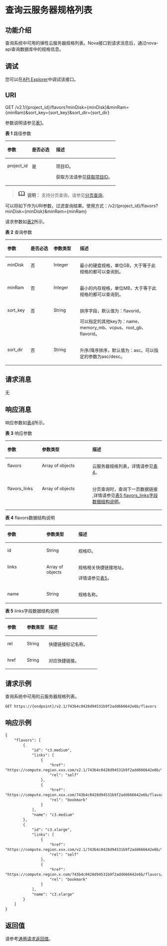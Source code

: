 # 查询云服务器规格列表<a name="ecs_03_0701"></a>

## 功能介绍<a name="zh-cn_topic_0057973030_section20360452"></a>

查询系统中可用的弹性云服务器规格列表。Nova接口到请求消息后，通过nova-api查询数据库中的规格信息。

## 调试<a name="section926243314015"></a>

您可以在[API Explorer](https://apiexplorer.developer.huaweicloud.com/apiexplorer/doc?product=ECS&api=NovaListFlavors)中调试该接口。

## URI<a name="zh-cn_topic_0057973030_section49026344"></a>

GET /v2.1/\{project\_id\}/flavors?minDisk=\{minDisk\}&minRam=\{minRam\}&sort\_key=\{sort\_key\}&sort\_dir=\{sort\_dir\}

参数说明请参见[表1](#zh-cn_topic_0057973030_table32475667)。

**表 1**  路径参数

<a name="zh-cn_topic_0057973030_table32475667"></a>
<table><thead align="left"><tr id="zh-cn_topic_0057973030_row44937496"><th class="cellrowborder" valign="top" width="22.24%" id="mcps1.2.4.1.1"><p id="p5187119"><a name="p5187119"></a><a name="p5187119"></a>参数</p>
</th>
<th class="cellrowborder" valign="top" width="21.87%" id="mcps1.2.4.1.2"><p id="p17503500"><a name="p17503500"></a><a name="p17503500"></a>是否必选</p>
</th>
<th class="cellrowborder" valign="top" width="55.88999999999999%" id="mcps1.2.4.1.3"><p id="p8497414"><a name="p8497414"></a><a name="p8497414"></a>描述</p>
</th>
</tr>
</thead>
<tbody><tr id="zh-cn_topic_0057973030_row1664874"><td class="cellrowborder" valign="top" width="22.24%" headers="mcps1.2.4.1.1 "><p id="zh-cn_topic_0057973030_p637140"><a name="zh-cn_topic_0057973030_p637140"></a><a name="zh-cn_topic_0057973030_p637140"></a>project_id</p>
</td>
<td class="cellrowborder" valign="top" width="21.87%" headers="mcps1.2.4.1.2 "><p id="zh-cn_topic_0057973030_p51608407"><a name="zh-cn_topic_0057973030_p51608407"></a><a name="zh-cn_topic_0057973030_p51608407"></a>是</p>
</td>
<td class="cellrowborder" valign="top" width="55.88999999999999%" headers="mcps1.2.4.1.3 "><p id="p37593705"><a name="p37593705"></a><a name="p37593705"></a>项目ID。</p>
<p id="p1180512217438"><a name="p1180512217438"></a><a name="p1180512217438"></a>获取方法请参见<a href="获取项目ID.md">获取项目ID</a>。</p>
</td>
</tr>
</tbody>
</table>

>![](public_sys-resources/icon-note.gif) **说明：** 
>支持分页查询，请参见[分页查询](分页查询.md)。

可以将如下作为URI参数，过滤查询结果。使用方式：/v2/\{project\_id\}/flavors?minDisk=\{minDisk\}&minRam=\{minRam\}

请求参数如[表2](#zh-cn_topic_0057973030_table714692)所示。

**表 2**  查询参数

<a name="zh-cn_topic_0057973030_table714692"></a>
<table><thead align="left"><tr id="zh-cn_topic_0057973030_row26530596"><th class="cellrowborder" valign="top" width="14.85%" id="mcps1.2.5.1.1"><p id="zh-cn_topic_0057973030_p1494644"><a name="zh-cn_topic_0057973030_p1494644"></a><a name="zh-cn_topic_0057973030_p1494644"></a>参数</p>
</th>
<th class="cellrowborder" valign="top" width="14.69%" id="mcps1.2.5.1.2"><p id="p07066410411"><a name="p07066410411"></a><a name="p07066410411"></a>是否必选</p>
</th>
<th class="cellrowborder" valign="top" width="16.76%" id="mcps1.2.5.1.3"><p id="zh-cn_topic_0057973030_p53957349"><a name="zh-cn_topic_0057973030_p53957349"></a><a name="zh-cn_topic_0057973030_p53957349"></a>参数类型</p>
</th>
<th class="cellrowborder" valign="top" width="53.7%" id="mcps1.2.5.1.4"><p id="zh-cn_topic_0057973030_p14912584"><a name="zh-cn_topic_0057973030_p14912584"></a><a name="zh-cn_topic_0057973030_p14912584"></a>描述</p>
</th>
</tr>
</thead>
<tbody><tr id="zh-cn_topic_0057973030_row67068683"><td class="cellrowborder" valign="top" width="14.85%" headers="mcps1.2.5.1.1 "><p id="zh-cn_topic_0057973030_p63854222"><a name="zh-cn_topic_0057973030_p63854222"></a><a name="zh-cn_topic_0057973030_p63854222"></a>minDisk</p>
</td>
<td class="cellrowborder" valign="top" width="14.69%" headers="mcps1.2.5.1.2 "><p id="p2070684134111"><a name="p2070684134111"></a><a name="p2070684134111"></a>否</p>
</td>
<td class="cellrowborder" valign="top" width="16.76%" headers="mcps1.2.5.1.3 "><p id="zh-cn_topic_0057973030_p4809465"><a name="zh-cn_topic_0057973030_p4809465"></a><a name="zh-cn_topic_0057973030_p4809465"></a>Integer</p>
</td>
<td class="cellrowborder" valign="top" width="53.7%" headers="mcps1.2.5.1.4 "><p id="zh-cn_topic_0057973030_p13737385"><a name="zh-cn_topic_0057973030_p13737385"></a><a name="zh-cn_topic_0057973030_p13737385"></a>最小的硬盘规格，单位GB，大于等于此规格的都可以查询到。</p>
</td>
</tr>
<tr id="zh-cn_topic_0057973030_row56527608"><td class="cellrowborder" valign="top" width="14.85%" headers="mcps1.2.5.1.1 "><p id="zh-cn_topic_0057973030_p15333556"><a name="zh-cn_topic_0057973030_p15333556"></a><a name="zh-cn_topic_0057973030_p15333556"></a>minRam</p>
</td>
<td class="cellrowborder" valign="top" width="14.69%" headers="mcps1.2.5.1.2 "><p id="p197071941144111"><a name="p197071941144111"></a><a name="p197071941144111"></a>否</p>
</td>
<td class="cellrowborder" valign="top" width="16.76%" headers="mcps1.2.5.1.3 "><p id="zh-cn_topic_0057973030_p34058557"><a name="zh-cn_topic_0057973030_p34058557"></a><a name="zh-cn_topic_0057973030_p34058557"></a>Integer</p>
</td>
<td class="cellrowborder" valign="top" width="53.7%" headers="mcps1.2.5.1.4 "><p id="zh-cn_topic_0057973030_p52787924"><a name="zh-cn_topic_0057973030_p52787924"></a><a name="zh-cn_topic_0057973030_p52787924"></a>最小的内存规格，单位MB，大于等于此规格的都可以查询到。</p>
</td>
</tr>
<tr id="zh-cn_topic_0057973030_row35021432"><td class="cellrowborder" valign="top" width="14.85%" headers="mcps1.2.5.1.1 "><p id="zh-cn_topic_0057973030_p18163716"><a name="zh-cn_topic_0057973030_p18163716"></a><a name="zh-cn_topic_0057973030_p18163716"></a>sort_key</p>
</td>
<td class="cellrowborder" valign="top" width="14.69%" headers="mcps1.2.5.1.2 "><p id="p157074413412"><a name="p157074413412"></a><a name="p157074413412"></a>否</p>
</td>
<td class="cellrowborder" valign="top" width="16.76%" headers="mcps1.2.5.1.3 "><p id="zh-cn_topic_0057973030_p61974917"><a name="zh-cn_topic_0057973030_p61974917"></a><a name="zh-cn_topic_0057973030_p61974917"></a>String</p>
</td>
<td class="cellrowborder" valign="top" width="53.7%" headers="mcps1.2.5.1.4 "><p id="p1085012527405"><a name="p1085012527405"></a><a name="p1085012527405"></a>排序字段，默认值为：flavorid。</p>
<p id="zh-cn_topic_0057973030_p4829829"><a name="zh-cn_topic_0057973030_p4829829"></a><a name="zh-cn_topic_0057973030_p4829829"></a>可以指定的其他key为：name、 memory_mb、vcpus、root_gb、flavorid。</p>
</td>
</tr>
<tr id="zh-cn_topic_0057973030_row43468468"><td class="cellrowborder" valign="top" width="14.85%" headers="mcps1.2.5.1.1 "><p id="zh-cn_topic_0057973030_p31284983"><a name="zh-cn_topic_0057973030_p31284983"></a><a name="zh-cn_topic_0057973030_p31284983"></a>sort_dir</p>
</td>
<td class="cellrowborder" valign="top" width="14.69%" headers="mcps1.2.5.1.2 "><p id="p1270710419411"><a name="p1270710419411"></a><a name="p1270710419411"></a>否</p>
</td>
<td class="cellrowborder" valign="top" width="16.76%" headers="mcps1.2.5.1.3 "><p id="zh-cn_topic_0057973030_p51055732"><a name="zh-cn_topic_0057973030_p51055732"></a><a name="zh-cn_topic_0057973030_p51055732"></a>String</p>
</td>
<td class="cellrowborder" valign="top" width="53.7%" headers="mcps1.2.5.1.4 "><p id="zh-cn_topic_0057973030_p36319798"><a name="zh-cn_topic_0057973030_p36319798"></a><a name="zh-cn_topic_0057973030_p36319798"></a>升序/降序排序，默认值为：asc。可以指定的参数为asc/desc。</p>
</td>
</tr>
</tbody>
</table>

## 请求消息<a name="section16555112313153"></a>

无

## 响应消息<a name="zh-cn_topic_0057973030_section9063995"></a>

响应参数如[表4](#zh-cn_topic_0057973030_table56222540)所示。

**表 3**  响应参数

<a name="table23477058"></a>
<table><thead align="left"><tr id="row2792905"><th class="cellrowborder" valign="top" width="22.052205220522055%" id="mcps1.2.4.1.1"><p id="p14248253101715"><a name="p14248253101715"></a><a name="p14248253101715"></a>参数</p>
</th>
<th class="cellrowborder" valign="top" width="32.20322032203221%" id="mcps1.2.4.1.2"><p id="p224810537176"><a name="p224810537176"></a><a name="p224810537176"></a>参数类型</p>
</th>
<th class="cellrowborder" valign="top" width="45.744574457445744%" id="mcps1.2.4.1.3"><p id="p17248653121717"><a name="p17248653121717"></a><a name="p17248653121717"></a>描述</p>
</th>
</tr>
</thead>
<tbody><tr id="row9994955"><td class="cellrowborder" valign="top" width="22.052205220522055%" headers="mcps1.2.4.1.1 "><p id="p4284989"><a name="p4284989"></a><a name="p4284989"></a>flavors</p>
</td>
<td class="cellrowborder" valign="top" width="32.20322032203221%" headers="mcps1.2.4.1.2 "><p id="p62312200"><a name="p62312200"></a><a name="p62312200"></a>Array of objects</p>
</td>
<td class="cellrowborder" valign="top" width="45.744574457445744%" headers="mcps1.2.4.1.3 "><p id="p127029403320"><a name="p127029403320"></a><a name="p127029403320"></a>云服务器规格列表，详情请参见<a href="#zh-cn_topic_0057973030_table56222540">表4</a>。</p>
</td>
</tr>
<tr id="row19878185610436"><td class="cellrowborder" valign="top" width="22.052205220522055%" headers="mcps1.2.4.1.1 "><p id="p187945610434"><a name="p187945610434"></a><a name="p187945610434"></a>flavors_links</p>
</td>
<td class="cellrowborder" valign="top" width="32.20322032203221%" headers="mcps1.2.4.1.2 "><p id="p0953191316483"><a name="p0953191316483"></a><a name="p0953191316483"></a>Array of objects</p>
</td>
<td class="cellrowborder" valign="top" width="45.744574457445744%" headers="mcps1.2.4.1.3 "><p id="p5483191813483"><a name="p5483191813483"></a><a name="p5483191813483"></a>分页查询时，查询下一页数据链接 ,详情请参见<a href="#zh-cn_topic_0057973030_table15913898194628">表5 flavors_links字段数据结构说明</a>。</p>
</td>
</tr>
</tbody>
</table>

**表 4**  flavors数据结构说明

<a name="zh-cn_topic_0057973030_table56222540"></a>
<table><thead align="left"><tr id="zh-cn_topic_0057973030_row14829771"><th class="cellrowborder" valign="top" width="24.95750424957504%" id="mcps1.2.4.1.1"><p id="p110452114597"><a name="p110452114597"></a><a name="p110452114597"></a>参数</p>
</th>
<th class="cellrowborder" valign="top" width="20.3979602039796%" id="mcps1.2.4.1.2"><p id="p71044217595"><a name="p71044217595"></a><a name="p71044217595"></a>参数类型</p>
</th>
<th class="cellrowborder" valign="top" width="54.64453554644535%" id="mcps1.2.4.1.3"><p id="p15104102175910"><a name="p15104102175910"></a><a name="p15104102175910"></a>描述</p>
</th>
</tr>
</thead>
<tbody><tr id="zh-cn_topic_0057973030_row37642492"><td class="cellrowborder" valign="top" width="24.95750424957504%" headers="mcps1.2.4.1.1 "><p id="zh-cn_topic_0057973030_p29143010"><a name="zh-cn_topic_0057973030_p29143010"></a><a name="zh-cn_topic_0057973030_p29143010"></a>id</p>
</td>
<td class="cellrowborder" valign="top" width="20.3979602039796%" headers="mcps1.2.4.1.2 "><p id="zh-cn_topic_0057973030_p11773580"><a name="zh-cn_topic_0057973030_p11773580"></a><a name="zh-cn_topic_0057973030_p11773580"></a>String</p>
</td>
<td class="cellrowborder" valign="top" width="54.64453554644535%" headers="mcps1.2.4.1.3 "><p id="zh-cn_topic_0057973030_p4157774"><a name="zh-cn_topic_0057973030_p4157774"></a><a name="zh-cn_topic_0057973030_p4157774"></a>规格ID。</p>
</td>
</tr>
<tr id="zh-cn_topic_0057973030_row37419966"><td class="cellrowborder" valign="top" width="24.95750424957504%" headers="mcps1.2.4.1.1 "><p id="zh-cn_topic_0057973030_p11118435"><a name="zh-cn_topic_0057973030_p11118435"></a><a name="zh-cn_topic_0057973030_p11118435"></a>links</p>
</td>
<td class="cellrowborder" valign="top" width="20.3979602039796%" headers="mcps1.2.4.1.2 "><p id="zh-cn_topic_0057973030_p28178065"><a name="zh-cn_topic_0057973030_p28178065"></a><a name="zh-cn_topic_0057973030_p28178065"></a>Array of objects</p>
</td>
<td class="cellrowborder" valign="top" width="54.64453554644535%" headers="mcps1.2.4.1.3 "><p id="zh-cn_topic_0057973030_p58474149"><a name="zh-cn_topic_0057973030_p58474149"></a><a name="zh-cn_topic_0057973030_p58474149"></a>规格相关快捷链接地址。</p>
<p id="zh-cn_topic_0057973030_p191091358102214"><a name="zh-cn_topic_0057973030_p191091358102214"></a><a name="zh-cn_topic_0057973030_p191091358102214"></a>详情请参见<a href="#zh-cn_topic_0057973030_table15913898194628">表5</a>。</p>
</td>
</tr>
<tr id="zh-cn_topic_0057973030_row56505297"><td class="cellrowborder" valign="top" width="24.95750424957504%" headers="mcps1.2.4.1.1 "><p id="zh-cn_topic_0057973030_p13526335"><a name="zh-cn_topic_0057973030_p13526335"></a><a name="zh-cn_topic_0057973030_p13526335"></a>name</p>
</td>
<td class="cellrowborder" valign="top" width="20.3979602039796%" headers="mcps1.2.4.1.2 "><p id="zh-cn_topic_0057973030_p21891354"><a name="zh-cn_topic_0057973030_p21891354"></a><a name="zh-cn_topic_0057973030_p21891354"></a>String</p>
</td>
<td class="cellrowborder" valign="top" width="54.64453554644535%" headers="mcps1.2.4.1.3 "><p id="zh-cn_topic_0057973030_p16205877"><a name="zh-cn_topic_0057973030_p16205877"></a><a name="zh-cn_topic_0057973030_p16205877"></a>规格名称。</p>
</td>
</tr>
</tbody>
</table>

**表 5**  links字段数据结构说明

<a name="zh-cn_topic_0057973030_table15913898194628"></a>
<table><thead align="left"><tr id="zh-cn_topic_0057973030_row37608132194628"><th class="cellrowborder" valign="top" width="21.18%" id="mcps1.2.4.1.1"><p id="p4900154420113"><a name="p4900154420113"></a><a name="p4900154420113"></a>参数</p>
</th>
<th class="cellrowborder" valign="top" width="23.62%" id="mcps1.2.4.1.2"><p id="p29006449111"><a name="p29006449111"></a><a name="p29006449111"></a>参数类型</p>
</th>
<th class="cellrowborder" valign="top" width="55.2%" id="mcps1.2.4.1.3"><p id="p139153449113"><a name="p139153449113"></a><a name="p139153449113"></a>描述</p>
</th>
</tr>
</thead>
<tbody><tr id="zh-cn_topic_0057973030_row17692319194628"><td class="cellrowborder" valign="top" width="21.18%" headers="mcps1.2.4.1.1 "><p id="zh-cn_topic_0057973030_p23791739194628"><a name="zh-cn_topic_0057973030_p23791739194628"></a><a name="zh-cn_topic_0057973030_p23791739194628"></a>rel</p>
</td>
<td class="cellrowborder" valign="top" width="23.62%" headers="mcps1.2.4.1.2 "><p id="zh-cn_topic_0057973030_p48082703194628"><a name="zh-cn_topic_0057973030_p48082703194628"></a><a name="zh-cn_topic_0057973030_p48082703194628"></a>String</p>
</td>
<td class="cellrowborder" valign="top" width="55.2%" headers="mcps1.2.4.1.3 "><p id="zh-cn_topic_0057973030_p2384900194628"><a name="zh-cn_topic_0057973030_p2384900194628"></a><a name="zh-cn_topic_0057973030_p2384900194628"></a>快捷链接标记名称。</p>
</td>
</tr>
<tr id="zh-cn_topic_0057973030_row21464106194628"><td class="cellrowborder" valign="top" width="21.18%" headers="mcps1.2.4.1.1 "><p id="zh-cn_topic_0057973030_p60871059194628"><a name="zh-cn_topic_0057973030_p60871059194628"></a><a name="zh-cn_topic_0057973030_p60871059194628"></a>href</p>
</td>
<td class="cellrowborder" valign="top" width="23.62%" headers="mcps1.2.4.1.2 "><p id="zh-cn_topic_0057973030_p31608752194628"><a name="zh-cn_topic_0057973030_p31608752194628"></a><a name="zh-cn_topic_0057973030_p31608752194628"></a>String</p>
</td>
<td class="cellrowborder" valign="top" width="55.2%" headers="mcps1.2.4.1.3 "><p id="zh-cn_topic_0057973030_p10172138194628"><a name="zh-cn_topic_0057973030_p10172138194628"></a><a name="zh-cn_topic_0057973030_p10172138194628"></a>对应快捷链接。</p>
</td>
</tr>
</tbody>
</table>

## 请求示例<a name="zh-cn_topic_0057973030_section14467097"></a>

查询系统中可用的云服务器规格列表。

```
GET https://{endpoint}/v2.1/743b4c0428d94531b9f2add666642e6b/flavors
```

## 响应示例<a name="section945413916318"></a>

```
{
    "flavors": [
        {
            "id": "c3.medium",
            "links": [
                {
                    "href": "https://compute.region.xxx.com/v2.1/743b4c0428d94531b9f2add666642e6b/flavors/c3.medium",
                    "rel": "self"
                },
                {
                    "href": "https://compute.region.xxx.com/743b4c0428d94531b9f2add666642e6b/flavors/c3.medium",
                    "rel": "bookmark"
                }
            ],
            "name": "c3.medium"
        },
        {
            "id": "c3.xlarge",
            "links": [
                {
                    "href": "https://compute.region.xxx.com/v2.1/743b4c0428d94531b9f2add666642e6b/flavors/c3.xlarge",
                    "rel": "self"
                },
                {
                    "href": "https://compute.region.x.com/743b4c0428d94531b9f2add666642e6b/flavors/c3.xlarge",
                    "rel": "bookmark"
                }
            ],
            "name": "c3.xlarge"
        }
    ]
}     
```

## 返回值<a name="zh-cn_topic_0057973030_ecs_03_0202_section22960139"></a>

请参考[通用请求返回值](通用请求返回值.md)。

